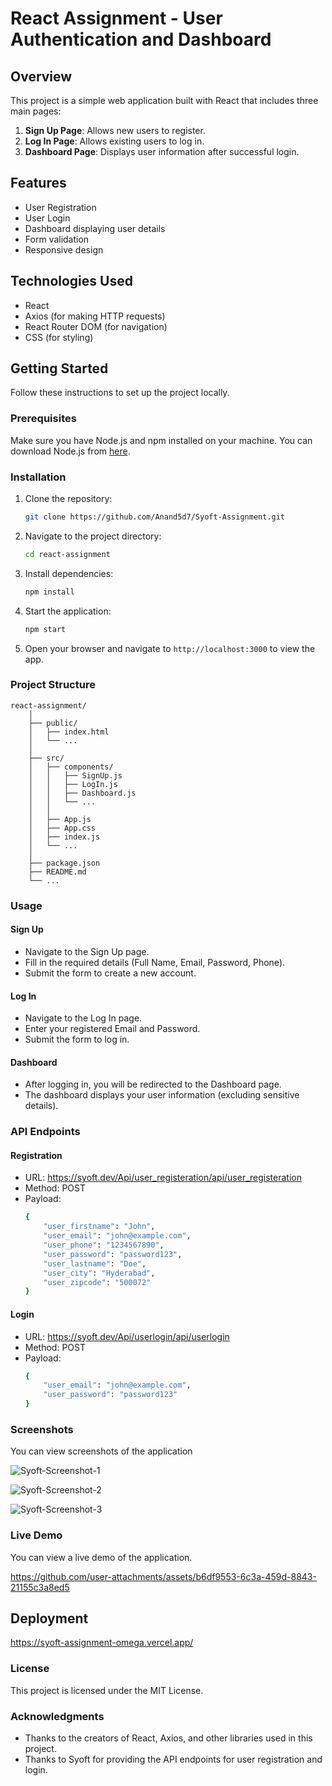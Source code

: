 # React Assignment - User Authentication and Dashboard

## Overview

This project is a simple web application built with React that includes three main pages:

1. **Sign Up Page**: Allows new users to register.
2. **Log In Page**: Allows existing users to log in.
3. **Dashboard Page**: Displays user information after successful login.

## Features

- User Registration
- User Login
- Dashboard displaying user details
- Form validation
- Responsive design

## Technologies Used

- React
- Axios (for making HTTP requests)
- React Router DOM (for navigation)
- CSS (for styling)

## Getting Started

Follow these instructions to set up the project locally.

### Prerequisites

Make sure you have Node.js and npm installed on your machine. You can download Node.js from [here](https://nodejs.org/).

### Installation

1. Clone the repository:

    ```bash
    git clone https://github.com/Anand5d7/Syoft-Assignment.git
    ```

2. Navigate to the project directory:

    ```bash
    cd react-assignment
    ```

3. Install dependencies:

    ```bash
    npm install
    ```

4. Start the application:

    ```bash
    npm start
    ```

5. Open your browser and navigate to `http://localhost:3000` to view the app.

### Project Structure

    react-assignment/
        │
        ├── public/
        │   ├── index.html
        │   └── ...
        │
        ├── src/
        │   ├── components/
        │   │   ├── SignUp.js
        │   │   ├── LogIn.js
        │   │   ├── Dashboard.js
        │   │   └── ...
        │   │
        │   ├── App.js
        │   ├── App.css
        │   ├── index.js
        │   └── ...
        │
        ├── package.json
        ├── README.md
        └── ...
### Usage

#### Sign Up
- Navigate to the Sign Up page.
- Fill in the required details (Full Name, Email, Password, Phone).
- Submit the form to create a new account.
  
#### Log In
- Navigate to the Log In page.
- Enter your registered Email and Password.
- Submit the form to log in.
  
#### Dashboard
- After logging in, you will be redirected to the Dashboard page.
- The dashboard displays your user information (excluding sensitive details).
  
### API Endpoints

#### Registration
- URL: https://syoft.dev/Api/user_registeration/api/user_registeration
- Method: POST
- Payload:
  ```bash
  {
      "user_firstname": "John",
      "user_email": "john@example.com",
      "user_phone": "1234567890",
      "user_password": "password123",
      "user_lastname": "Doe",
      "user_city": "Hyderabad",
      "user_zipcode": "500072"
  }
  ```
#### Login
- URL: https://syoft.dev/Api/userlogin/api/userlogin
- Method: POST
- Payload:
  ```bash
  {
      "user_email": "john@example.com",
      "user_password": "password123"
  }
  ```
### Screenshots

You can view screenshots of the application 

![Syoft-Screenshot-1](https://github.com/user-attachments/assets/566a0ecd-f5a7-423b-a4b5-d48460c68c03)

![Syoft-Screenshot-2](https://github.com/user-attachments/assets/e390b35e-dc5a-4dfb-9f69-ee2b2629fa5e)

![Syoft-Screenshot-3](https://github.com/user-attachments/assets/e7bccd3a-1122-4c87-96a2-0706feb84073)

### Live Demo

You can view a live demo of the application.


https://github.com/user-attachments/assets/b6df9553-6c3a-459d-8843-21155c3a8ed5




## Deployment

https://syoft-assignment-omega.vercel.app/

### License
This project is licensed under the MIT License.

### Acknowledgments
- Thanks to the creators of React, Axios, and other libraries used in this project.
- Thanks to Syoft for providing the API endpoints for user registration and login.

